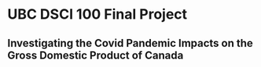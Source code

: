 # UBC DSCI 100 Final Project
## Investigating the Covid Pandemic Impacts on the Gross Domestic Product of Canada
